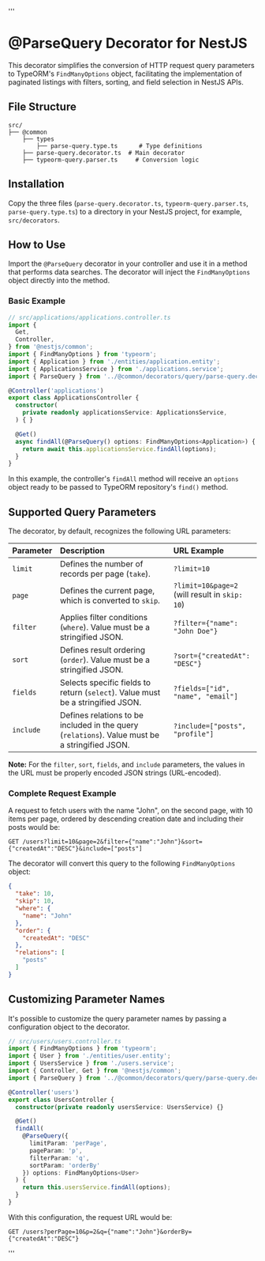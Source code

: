 '''
# @ParseQuery Decorator for NestJS

This decorator simplifies the conversion of HTTP request query parameters to TypeORM's `FindManyOptions` object, facilitating the implementation of paginated listings with filters, sorting, and field selection in NestJS APIs.

## File Structure

```
src/
├── @common
    ├── types
        ├── parse-query.type.ts      # Type definitions
    ├── parse-query.decorator.ts  # Main decorator
    ├── typeorm-query.parser.ts     # Conversion logic
```

## Installation

Copy the three files (`parse-query.decorator.ts`, `typeorm-query.parser.ts`, `parse-query.type.ts`) to a directory in your NestJS project, for example, `src/decorators`.

## How to Use

Import the `@ParseQuery` decorator in your controller and use it in a method that performs data searches. The decorator will inject the `FindManyOptions` object directly into the method.

### Basic Example

```typescript
// src/applications/applications.controller.ts
import {
  Get,
  Controller,
} from '@nestjs/common';
import { FindManyOptions } from 'typeorm';
import { Application } from './entities/application.entity';
import { ApplicationsService } from './applications.service';
import { ParseQuery } from '../@common/decorators/query/parse-query.decorator';

@Controller('applications')
export class ApplicationsController {
  constructor(
    private readonly applicationsService: ApplicationsService,
  ) { }

  @Get()
  async findAll(@ParseQuery() options: FindManyOptions<Application>) {
    return await this.applicationsService.findAll(options);
  }
}
```

In this example, the controller's `findAll` method will receive an `options` object ready to be passed to TypeORM repository's `find()` method.

## Supported Query Parameters

The decorator, by default, recognizes the following URL parameters:

| Parameter | Description                                                                                           | URL Example                                                                                             |
| :---------- | :---------------------------------------------------------------------------------------------------- | :--------------------------------------------------------------------------------------------------------- |
| `limit`     | Defines the number of records per page (`take`).                                                     | `?limit=10`                                                                                                |
| `page`      | Defines the current page, which is converted to `skip`.                                                  | `?limit=10&page=2` (will result in `skip: 10`)                                                               |
| `filter`    | Applies filter conditions (`where`). Value must be a stringified JSON.                         | `?filter={"name": "John Doe"}`                                                                             |
| `sort`      | Defines result ordering (`order`). Value must be a stringified JSON.                  | `?sort={"createdAt": "DESC"}`                                                                              |
| `fields`    | Selects specific fields to return (`select`). Value must be a stringified JSON.        | `?fields=["id", "name", "email"]`                                                                          |
| `include`   | Defines relations to be included in the query (`relations`). Value must be a stringified JSON. | `?include=["posts", "profile"]`                                                                            |

**Note:** For the `filter`, `sort`, `fields`, and `include` parameters, the values in the URL must be properly encoded JSON strings (URL-encoded).

### Complete Request Example

A request to fetch users with the name "John", on the second page, with 10 items per page, ordered by descending creation date and including their posts would be:

```
GET /users?limit=10&page=2&filter={"name":"John"}&sort={"createdAt":"DESC"}&include=["posts"]
```

The decorator will convert this query to the following `FindManyOptions` object:

```json
{
  "take": 10,
  "skip": 10,
  "where": {
    "name": "John"
  },
  "order": {
    "createdAt": "DESC"
  },
  "relations": [
    "posts"
  ]
}
```

## Customizing Parameter Names

It's possible to customize the query parameter names by passing a configuration object to the decorator.

```typescript
// src/users/users.controller.ts
import { FindManyOptions } from 'typeorm';
import { User } from './entities/user.entity';
import { UsersService } from './users.service';
import { Controller, Get } from '@nestjs/common';
import { ParseQuery } from '../@common/decorators/query/parse-query.decorator';

@Controller('users')
export class UsersController {
  constructor(private readonly usersService: UsersService) {}

  @Get()
  findAll(
    @ParseQuery({
      limitParam: 'perPage',
      pageParam: 'p',
      filterParam: 'q',
      sortParam: 'orderBy'
    }) options: FindManyOptions<User>
  ) {
    return this.usersService.findAll(options);
  }
}
```

With this configuration, the request URL would be:

```
GET /users?perPage=10&p=2&q={"name":"John"}&orderBy={"createdAt":"DESC"}
```
'''
